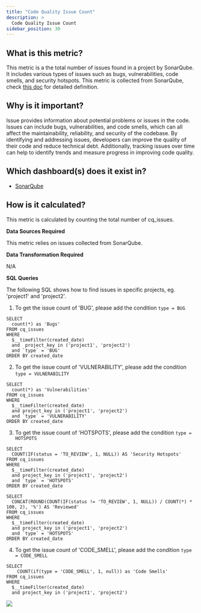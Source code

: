 ```yaml
---
title: "Code Quality Issue Count"
description: >
  Code Quality Issue Count
sidebar_position: 30
---
```


## What is this metric?

This metric is a the total number of issues found in a project by SonarQube. It includes various types of issues such as bugs, vulnerabilities, code smells, and security hotspots. This metric is collected from SonarQube, check [this doc](https://docs.sonarqube.org/latest/user-guide/metric-definitions/#issues) for detailed definition.

## Why is it important?

Issue provides information about potential problems or issues in the code. Issues can include bugs, vulnerabilities, and code smells, which can all affect the maintainability, reliability, and security of the codebase. By identifying and addressing issues, developers can improve the quality of their code and reduce technical debt. Additionally, tracking issues over time can help to identify trends and measure progress in improving code quality.

## Which dashboard(s) does it exist in?

- [SonarQube](/livedemo/DataSources/SonarQube)

## How is it calculated?

This metric is calculated by counting the total number of cq_issues.

<b>Data Sources Required</b>

This metric relies on issues collected from SonarQube.

<b>Data Transformation Required</b>

N/A

<b>SQL Queries</b>

The following SQL shows how to find issues in specific projects, eg. 'project1' and 'project2'.

1. To get the issue count of 'BUG', please add the condition `type = BUG`

```
SELECT
  count(*) as 'Bugs'
FROM cq_issues
WHERE
  $__timeFilter(created_date)
  and  project_key in ('project1', 'project2')
  and `type` = 'BUG'
ORDER BY created_date
```

2. To get the issue count of 'VULNERABILITY', please add the condition `type = VULNERABILITY`

```
SELECT
  count(*) as 'Vulnerabilities'
FROM cq_issues
WHERE
  $__timeFilter(created_date)
  and project_key in ('project1', 'project2')
  and `type` = 'VULNERABILITY'
ORDER BY created_date
```

3. To get the issue count of 'HOTSPOTS', please add the condition `type = HOTSPOTS`

```
SELECT
  COUNT(IF(status = 'TO_REVIEW', 1, NULL)) AS 'Security Hotspots'
FROM cq_issues
WHERE
  $__timeFilter(created_date)
  and project_key in ('project1', 'project2')
  and `type` = 'HOTSPOTS'
ORDER BY created_date
```

```
SELECT
  CONCAT(ROUND(COUNT(IF(status != 'TO_REVIEW', 1, NULL)) / COUNT(*) * 100, 2), '%') AS 'Reviewed'
FROM cq_issues
WHERE
  $__timeFilter(created_date)
  and project_key in ('project1', 'project2')
  and `type` = 'HOTSPOTS'
ORDER BY created_date
```

4. To get the issue count of 'CODE_SMELL', please add the condition `type = CODE_SMELL`

```
SELECT
	COUNT(if(type = 'CODE_SMELL', 1, null)) as 'Code Smells'
FROM cq_issues
WHERE
  $__timeFilter(created_date)
  and project_key in ('project1', 'project2')
```

![](/img/Metrics/issue-type-count.png)
